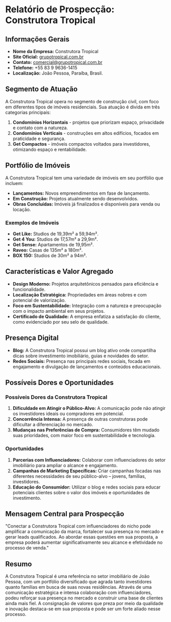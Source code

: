 # Relatório de Prospecção: Construtora Tropical

## Informações Gerais
- **Nome da Empresa:** Construtora Tropical
- **Site Oficial:** [grupotropical.com.br](https://grupotropical.com.br)
- **Contato:** comercial@grupotropical.com.br
- **Telefone:** +55 83 9 9636-1415
- **Localização:** João Pessoa, Paraíba, Brasil.

## Segmento de Atuação
A Construtora Tropical opera no segmento de construção civil, com foco em diferentes tipos de imóveis residenciais. Sua atuação é divida em três categorias principais:
1. **Condomínios Horizontais** - projetos que priorizam espaço, privacidade e contato com a natureza.
2. **Condomínios Verticais** - construções em altos edifícios, focados em praticidade e segurança.
3. **Get Compactos** - imóveis compactos voltados para investidores, otimizando espaço e rentabilidade.

## Portfólio de Imóveis
A Construtora Tropical tem uma variedade de imóveis em seu portfólio que incluem:
- **Lançamentos:** Novos empreendimentos em fase de lançamento.
- **Em Construção:** Projetos atualmente sendo desenvolvidos.
- **Obras Concluídas:** Imóveis já finalizados e disponíveis para venda ou locação.

### Exemplos de Imóveis
- **Get Like:** Studios de 19,39m² a 59,94m².
- **Get 4 You:** Studios de 17,57m² a 29,9m².
- **Get Sense:** Apartamentos de 19,95m².
- **Raveo:** Casas de 135m² a 180m².
- **BOX 150:** Studios de 30m² a 94m².

## Características e Valor Agregado
- **Design Moderno:** Projetos arquitetônicos pensados para eficiência e funcionalidade.
- **Localização Estratégica:** Propriedades em áreas nobres e com potencial de valorização.
- **Foco em Sustentabilidade:** Integração com a natureza e preocupação com o impacto ambiental em seus projetos.
- **Certificado de Qualidade:** A empresa enfatiza a satisfação do cliente, como evidenciado por seu selo de qualidade.

## Presença Digital
- **Blog:** A Construtora Tropical possui um blog ativo onde compartilha dicas sobre investimento imobiliário, guias e novidades do setor.
- **Redes Sociais:** Presença nas principais redes sociais, focada em engajamento e divulgação de lançamentos e conteúdos educacionais.

## Possíveis Dores e Oportunidades
### Possíveis Dores da Construtora Tropical
1. **Dificuldade em Atingir o Público-Alvo:** A comunicação pode não atingir os investidores ideais ou compradores em potencial.
2. **Concorrência Intensa:** A presença de outras construtoras pode dificultar a diferenciação no mercado.
3. **Mudanças nas Preferências de Compra:** Consumidores têm mudado suas prioridades, com maior foco em sustentabilidade e tecnologia.

### Oportunidades
1. **Parcerias com Influenciadores:** Colaborar com influenciadores do setor imobiliário para ampliar o alcance e engajamento.
2. **Campanhas de Marketing Específicas:** Criar campanhas focadas nas diferentes necessidades de seu público-alvo – jovens, famílias, investidores.
3. **Educação do Consumidor:** Utilizar o blog e redes sociais para educar potenciais clientes sobre o valor dos imóveis e oportunidades de investimento.

## Mensagem Central para Prospecção
"Conectar a Construtora Tropical com influenciadores do nicho pode amplificar a comunicação da marca, fortalecer sua presença no mercado e gerar leads qualificados. Ao abordar essas questões em sua proposta, a empresa poderá aumentar significativamente seu alcance e efetividade no processo de venda."

## Resumo
A Construtora Tropical é uma referência no setor imobiliário de João Pessoa, com um portfólio diversificado que agrada tanto investidores quanto famílias em busca de suas novas residências. Através de uma comunicação estratégica e intensa colaboração com influenciadores, podeu reforçar sua presença no mercado e construir uma base de clientes ainda mais fiel. A consignação de valores que preza por meio da qualidade e inovação destaca-se em sua proposta e pode ser um forte aliado nesse processo.